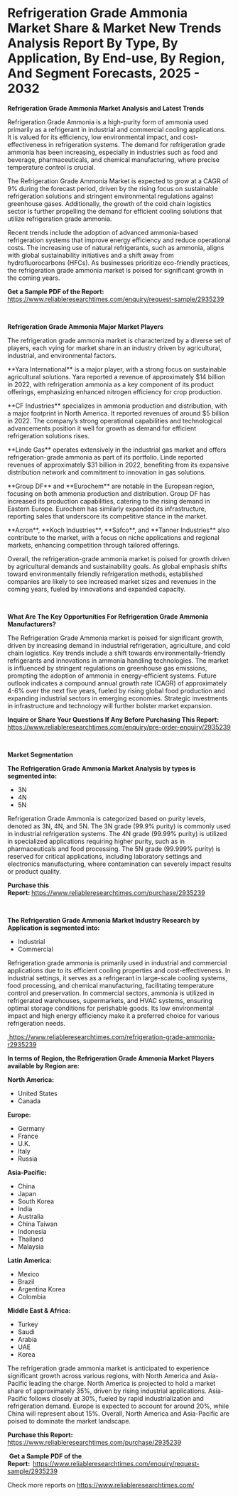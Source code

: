 <p><h1>Refrigeration Grade Ammonia Market Share & Market New Trends Analysis Report By Type, By Application, By End-use, By Region, And Segment Forecasts, 2025 - 2032</h1></p><p><strong>Refrigeration Grade Ammonia Market Analysis and Latest Trends</strong></p>
<p><p>Refrigeration Grade Ammonia is a high-purity form of ammonia used primarily as a refrigerant in industrial and commercial cooling applications. It is valued for its efficiency, low environmental impact, and cost-effectiveness in refrigeration systems. The demand for refrigeration grade ammonia has been increasing, especially in industries such as food and beverage, pharmaceuticals, and chemical manufacturing, where precise temperature control is crucial.</p><p>The Refrigeration Grade Ammonia Market is expected to grow at a CAGR of 9% during the forecast period, driven by the rising focus on sustainable refrigeration solutions and stringent environmental regulations against greenhouse gases. Additionally, the growth of the cold chain logistics sector is further propelling the demand for efficient cooling solutions that utilize refrigeration grade ammonia. </p><p>Recent trends include the adoption of advanced ammonia-based refrigeration systems that improve energy efficiency and reduce operational costs. The increasing use of natural refrigerants, such as ammonia, aligns with global sustainability initiatives and a shift away from hydrofluorocarbons (HFCs). As businesses prioritize eco-friendly practices, the refrigeration grade ammonia market is poised for significant growth in the coming years.</p></p>
<p><strong>Get a Sample PDF of the Report:&nbsp;</strong> <a href="https://www.reliableresearchtimes.com/enquiry/request-sample/2935239?utm_campaign=2719&utm_medium=2&utm_source=Github&utm_content=ia&utm_term=14032025&utm_id=refrigeration-grade-ammonia">https://www.reliableresearchtimes.com/enquiry/request-sample/2935239</a></p>
<p>&nbsp;</p>
<p><strong>Refrigeration Grade Ammonia Major Market Players</strong></p>
<p><p>The refrigeration grade ammonia market is characterized by a diverse set of players, each vying for market share in an industry driven by agricultural, industrial, and environmental factors.</p><p>**Yara International** is a major player, with a strong focus on sustainable agricultural solutions. Yara reported a revenue of approximately $14 billion in 2022, with refrigeration ammonia as a key component of its product offerings, emphasizing enhanced nitrogen efficiency for crop production.</p><p>**CF Industries** specializes in ammonia production and distribution, with a major footprint in North America. It reported revenues of around $5 billion in 2022. The company’s strong operational capabilities and technological advancements position it well for growth as demand for efficient refrigeration solutions rises.</p><p>**Linde Gas** operates extensively in the industrial gas market and offers refrigeration-grade ammonia as part of its portfolio. Linde reported revenues of approximately $31 billion in 2022, benefiting from its expansive distribution network and commitment to innovation in gas solutions.</p><p>**Group DF** and **Eurochem** are notable in the European region, focusing on both ammonia production and distribution. Group DF has increased its production capabilities, catering to the rising demand in Eastern Europe. Eurochem has similarly expanded its infrastructure, reporting sales that underscore its competitive stance in the market.</p><p>**Acron**, **Koch Industries**, **Safco**, and **Tanner Industries** also contribute to the market, with a focus on niche applications and regional markets, enhancing competition through tailored offerings.</p><p>Overall, the refrigeration-grade ammonia market is poised for growth driven by agricultural demands and sustainability goals. As global emphasis shifts toward environmentally friendly refrigeration methods, established companies are likely to see increased market sizes and revenues in the coming years, fueled by innovations and expanded capacity.</p></p>
<p>&nbsp;</p>
<p><strong>What Are The Key Opportunities For Refrigeration Grade Ammonia Manufacturers?</strong></p>
<p><p>The Refrigeration Grade Ammonia market is poised for significant growth, driven by increasing demand in industrial refrigeration, agriculture, and cold chain logistics. Key trends include a shift towards environmentally-friendly refrigerants and innovations in ammonia handling technologies. The market is influenced by stringent regulations on greenhouse gas emissions, prompting the adoption of ammonia in energy-efficient systems. Future outlook indicates a compound annual growth rate (CAGR) of approximately 4-6% over the next five years, fueled by rising global food production and expanding industrial sectors in emerging economies. Strategic investments in infrastructure and technology will further bolster market expansion.</p></p>
<p><strong>Inquire or Share Your Questions If Any Before Purchasing This Report:</strong> <a href="https://www.reliableresearchtimes.com/enquiry/pre-order-enquiry/2935239?utm_campaign=2719&utm_medium=2&utm_source=Github&utm_content=ia&utm_term=14032025&utm_id=refrigeration-grade-ammonia">https://www.reliableresearchtimes.com/enquiry/pre-order-enquiry/2935239</a></p>
<p>&nbsp;</p>
<p><strong>Market Segmentation</strong></p>
<p><strong>The Refrigeration Grade Ammonia Market Analysis by types is segmented into:</strong></p>
<p><ul><li>3N</li><li>4N</li><li>5N</li></ul></p>
<p><p>Refrigeration Grade Ammonia is categorized based on purity levels, denoted as 3N, 4N, and 5N. The 3N grade (99.9% purity) is commonly used in industrial refrigeration systems. The 4N grade (99.99% purity) is utilized in specialized applications requiring higher purity, such as in pharmaceuticals and food processing. The 5N grade (99.999% purity) is reserved for critical applications, including laboratory settings and electronics manufacturing, where contamination can severely impact results or product quality.</p></p>
<p><strong>Purchase this Report:&nbsp;</strong><a href="https://www.reliableresearchtimes.com/purchase/2935239?utm_campaign=2719&utm_medium=2&utm_source=Github&utm_content=ia&utm_term=14032025&utm_id=refrigeration-grade-ammonia">https://www.reliableresearchtimes.com/purchase/2935239</a></p>
<p>&nbsp;</p>
<p><strong>The Refrigeration Grade Ammonia Market Industry Research by Application is segmented into:</strong></p>
<p><ul><li>Industrial</li><li>Commercial</li></ul></p>
<p><p>Refrigeration grade ammonia is primarily used in industrial and commercial applications due to its efficient cooling properties and cost-effectiveness. In industrial settings, it serves as a refrigerant in large-scale cooling systems, food processing, and chemical manufacturing, facilitating temperature control and preservation. In commercial sectors, ammonia is utilized in refrigerated warehouses, supermarkets, and HVAC systems, ensuring optimal storage conditions for perishable goods. Its low environmental impact and high energy efficiency make it a preferred choice for various refrigeration needs.</p></p>
<p><a href="https://www.reliableresearchtimes.com/refrigeration-grade-ammonia-r2935239?utm_campaign=2719&utm_medium=2&utm_source=Github&utm_content=ia&utm_term=14032025&utm_id=refrigeration-grade-ammonia">&nbsp;https://www.reliableresearchtimes.com/refrigeration-grade-ammonia-r2935239</a></p>
<p><strong>In terms of Region, the Refrigeration Grade Ammonia Market Players available by Region are:</strong></p>
<p>
    <p> <strong> North America: </strong>
        <ul>
            <li>United States</li>
            <li>Canada</li>
        </ul>
        </p> 
    <p> <strong> Europe: </strong>
        <ul>
            <li>Germany</li>
            <li>France</li>
            <li>U.K.</li>
            <li>Italy</li>
            <li>Russia</li>
        </ul>
        </p> 
    <p> <strong> Asia-Pacific: </strong>
        <ul>
            <li>China</li>
            <li>Japan</li>
            <li>South Korea</li>
            <li>India</li>
            <li>Australia</li>
            <li>China Taiwan</li>
            <li>Indonesia</li>
            <li>Thailand</li>
            <li>Malaysia</li>
        </ul>
        </p> 
    <p> <strong> Latin America: </strong>
        <ul>
            <li>Mexico</li>
            <li>Brazil</li>
            <li>Argentina Korea</li>
            <li>Colombia</li>
        </ul>
        </p> 
    <p> <strong> Middle East & Africa: </strong>
        <ul>
            <li>Turkey</li>
            <li>Saudi</li>
            <li>Arabia</li>
            <li>UAE</li>
            <li>Korea</li>
        </ul>
    </p>
    </p>
<p><p>The refrigeration grade ammonia market is anticipated to experience significant growth across various regions, with North America and Asia-Pacific leading the charge. North America is projected to hold a market share of approximately 35%, driven by rising industrial applications. Asia-Pacific follows closely at 30%, fueled by rapid industrialization and refrigeration demand. Europe is expected to account for around 20%, while China will represent about 15%. Overall, North America and Asia-Pacific are poised to dominate the market landscape.</p></p>
<p><strong>Purchase this Report: </strong><a href="https://www.reliableresearchtimes.com/purchase/2935239?utm_campaign=2719&utm_medium=2&utm_source=Github&utm_content=ia&utm_term=14032025&utm_id=refrigeration-grade-ammonia">https://www.reliableresearchtimes.com/purchase/2935239</a></p>
<p>&nbsp;<strong>Get a Sample PDF of the Report:&nbsp;&nbsp;</strong><a href="https://www.reliableresearchtimes.com/enquiry/request-sample/2935239?utm_campaign=2719&utm_medium=2&utm_source=Github&utm_content=ia&utm_term=14032025&utm_id=refrigeration-grade-ammonia">https://www.reliableresearchtimes.com/enquiry/request-sample/2935239</a></p>
<p><strong></strong></p>
<p>Check more reports on <a href="https://www.reliableresearchtimes.com/?utm_campaign=2719&utm_medium=2&utm_source=Github&utm_content=ia&utm_term=14032025&utm_id=refrigeration-grade-ammonia">https://www.reliableresearchtimes.com/</a></p>